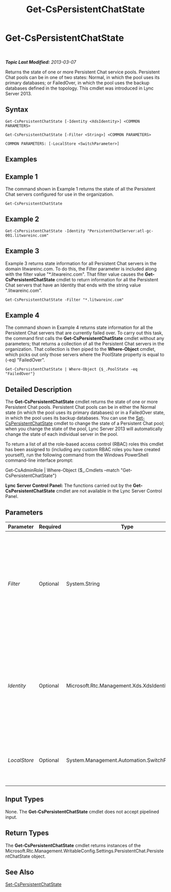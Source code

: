 ﻿---
title: Get-CsPersistentChatState
TOCTitle: Get-CsPersistentChatState
ms:assetid: 598086c9-a8c7-4b81-84ba-1807f1183024
ms:mtpsurl: https://technet.microsoft.com/en-us/library/JJ204915(v=OCS.15)
ms:contentKeyID: 48184210
ms.date: 07/23/2014
mtps_version: v=OCS.15
---

<div data-xmlns="http://www.w3.org/1999/xhtml">

<div class="topic" data-xmlns="http://www.w3.org/1999/xhtml" data-msxsl="urn:schemas-microsoft-com:xslt" data-cs="http://msdn.microsoft.com/en-us/">

<div data-asp="http://msdn2.microsoft.com/asp">

# Get-CsPersistentChatState

</div>

<div id="mainSection">

<div id="mainBody">

<span> </span>

_**Topic Last Modified:** 2013-03-07_

Returns the state of one or more Persistent Chat service pools. Persistent Chat pools can be in one of two states: Normal, in which the pool uses its primary databases; or FailedOver, in which the pool uses the backup databases defined in the topology. This cmdlet was introduced in Lync Server 2013.

<div>

## Syntax

    Get-CsPersistentChatState [-Identity <XdsIdentity>] <COMMON PARAMETERS>

    Get-CsPersistentChatState [-Filter <String>] <COMMON PARAMETERS>

    COMMON PARAMETERS: [-LocalStore <SwitchParameter>]

</div>

<span id="Examples"></span>

<div>

## Examples

<div>

## Example 1

The command shown in Example 1 returns the state of all the Persistent Chat servers configured for use in the organization.

    Get-CsPersistentChatState

</div>

<div>

## Example 2

    Get-CsPersistentChatState -Identity "PersistentChatServer:atl-gc-001.litwareinc.com"

</div>

<div>

## Example 3

Example 3 returns state information for all Persistent Chat servers in the domain litwareinc.com. To do this, the Filter parameter is included along with the filter value "\*.litwareinc.com". That filter value causes the **Get-CsPersistentChatState** cmdlet to return information for all the Persistent Chat servers that have an Identity that ends with the string value ".litwareinc.com".

    Get-CsPersistentChatState -Filter "*.litwareinc.com"

</div>

<div>

## Example 4

The command shown in Example 4 returns state information for all the Persistent Chat servers that are currently failed over. To carry out this task, the command first calls the **Get-CsPersistentChatState** cmdlet without any parameters; that returns a collection of all the Persistent Chat servers in the organization. That collection is then piped to the **Where-Object** cmdlet, which picks out only those servers where the PoolState property is equal to (-eq) "FailedOver".

    Get-CsPersistentChatState | Where-Object {$_.PoolState -eq "FailedOver"}

</div>

</div>

<span id="DetailedDescription"></span>

<div>

## Detailed Description

The **Get-CsPersistentChatState** cmdlet returns the state of one or more Persistent Chat pools. Persistent Chat pools can be in either the Normal state (in which the pool uses its primary databases) or in a FailedOver state, in which the pool uses its backup databases. You can use the [Set-CsPersistentChatState](set-cspersistentchatstate.md) cmdlet to change the state of a Persistent Chat pool; when you change the state of the pool, Lync Server 2013 will automatically change the state of each individual server in the pool.

To return a list of all the role-based access control (RBAC) roles this cmdlet has been assigned to (including any custom RBAC roles you have created yourself), run the following command from the Windows PowerShell command-line interface prompt:

Get-CsAdminRole | Where-Object {$\_.Cmdlets –match "Get-CsPersistentChatState"}

**Lync Server Control Panel:** The functions carried out by the **Get-CsPersistentChatState** cmdlet are not available in the Lync Server Control Panel.

</div>

<div>

## Parameters


<table>
<colgroup>
<col style="width: 25%" />
<col style="width: 25%" />
<col style="width: 25%" />
<col style="width: 25%" />
</colgroup>
<thead>
<tr class="header">
<th>Parameter</th>
<th>Required</th>
<th>Type</th>
<th>Description</th>
</tr>
</thead>
<tbody>
<tr class="odd">
<td><p><em>Filter</em></p></td>
<td><p>Optional</p></td>
<td><p>System.String</p></td>
<td><p>Enables you to use wildcards when retrieving one or more Persistent Chat states. For example, to return all the Persistent Chat states for the domain litwareinc.com, use this syntax:</p>
<p>-Filter &quot;*.litwareinc.com&quot;</p>
<p>You cannot use both the Filter parameter and the Identity parameter in the same command.</p></td>
</tr>
<tr class="even">
<td><p><em>Identity</em></p></td>
<td><p>Optional</p></td>
<td><p>Microsoft.Rtc.Management.Xds.XdsIdentity</p></td>
<td><p>Unique identifier for the Persistent Chat pool. For example:</p>
<p>–Identity &quot;PersistentChatServer:atl-gc-001.litwareinc.com&quot;</p>
<p>If this parameter is omitted then the <strong>Get-CsPersistentChatState</strong> cmdlet returns information for all your Persistent Chat states.</p></td>
</tr>
<tr class="odd">
<td><p><em>LocalStore</em></p></td>
<td><p>Optional</p></td>
<td><p>System.Management.Automation.SwitchParameter</p></td>
<td><p>Retrieves the Persistent Chat state data from the local replica of the Central Management store rather than from the Central Management store itself.</p></td>
</tr>
</tbody>
</table>


</div>

<span id="InputTypes"></span>

<div>

## Input Types

None. The **Get-CsPersistentChatState** cmdlet does not accept pipelined input.

</div>

<span id="ReturnTypes"></span>

<div>

## Return Types

The **Get-CsPersistentChatState** cmdlet returns instances of the Microsoft.Rtc.Management.WritableConfig.Settings.PersistentChat.PersistentChatState object.

</div>

<div>

## See Also


[Set-CsPersistentChatState](set-cspersistentchatstate.md)  
  

</div>

</div>

<span> </span>

</div>

</div>

</div>

